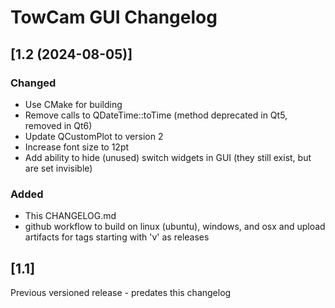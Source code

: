 # TowCam GUI Changelog

## [1.2 (2024-08-05)]

### Changed
- Use CMake for building
- Remove calls to QDateTime::toTime (method deprecated in Qt5, removed in Qt6)
- Update QCustomPlot to version 2
- Increase font size to 12pt
- Add ability to hide (unused) switch widgets in GUI (they still exist, but are set invisible)

### Added
- This CHANGELOG.md
- github workflow to build on linux (ubuntu), windows, and osx and upload artifacts for tags starting with 'v' as releases

## [1.1]
Previous versioned release - predates this changelog
	
